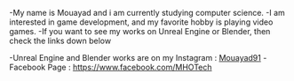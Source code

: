 
-My name is Mouayad and i am currently studying computer science.
-I am interested in game development, and my favorite hobby is playing video games.
-If you want to see my works on Unreal Engine or Blender, then check the links down below

-Unreal Engine and Blender works are on my Instagram : [Mouayad91](https://www.instagram.com/mouayad91/)
-Facebook Page : https://www.facebook.com/MHOTech 

